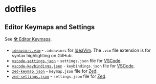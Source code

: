 # dotfiles

## Editor Keymaps and Settings

See [🛠️ Editor Keymaps](https://evanliu.dev/productivity/editor-keymaps/).

- [`ideavimrc.vim`](https://github.com/evan-liu/dotfiles/blob/main/ideavimrc.vim) - `.ideavimrc` for [IdeaVim](https://lp.jetbrains.com/ideavim/). The `.vim` file extension is for syntax highlighting on GitHub.
- [`vscode-settings.json`](https://github.com/evan-liu/dotfiles/blob/main/vscode-settings.json) - `settings.json` file for [VSCode](https://code.visualstudio.com/).
- [`vscode-keybindings.json`](https://github.com/evan-liu/dotfiles/blob/main/vscode-keybindings.json) - `keybindings.json` file for [VSCode](https://code.visualstudio.com/).
- [`zed-keymap.json`](https://github.com/evan-liu/dotfiles/blob/main/zed-keymap.json) - `keymap.json` file for [Zed](https://zed.dev/).
- [`zed-settings.json`](https://github.com/evan-liu/dotfiles/blob/main/zed-settings.json) - `settings.json` file for [Zed](https://zed.dev/).

